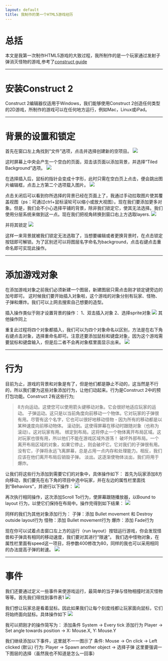 ```yaml
---
layout: default
title: 我制作的第一个HTML5游戏经历
---
```


# **总括**
本文是我第一次制作HTML5游戏的大致过程，我所制作的是一个玩家通过发射子弹消灭怪物的游戏,参考了[construct guide](https://www.scirra.com/tutorials/37/beginners-guide-to-construct-2/page-1)

---

# **安装Construct 2**
Construct 2编辑器仅适用于Windows，我们能够使用Construct 2创造任何类型的2D游戏，所制作的游戏可以在任何地方运行，例如Mac，Linux或iPad。

---

# **背景的设置和锁定**
首先在窗口左上角找到“文件”选项，点击并选择创建新的空项目。
![](https://raw.githubusercontent.com/YoungAragon/swi-homework/gh-pages/images/lab2-1.png)

这时屏幕上中央会产生一个空白的页面，双击该页面以添加背景，并选择“Tiled Background”选项。
![](https://raw.githubusercontent.com/YoungAragon/swi-homework/gh-pages/images/lab2-2.png)

在选择插入后，鼠标的指针会变成十字形，此时只需在空白页上点击，便会跳出图片编辑框，点击上方第二个选项载入图片。
![](https://raw.githubusercontent.com/YoungAragon/swi-homework/gh-pages/images/lab2-3.png)

点击关闭后可以看到你所选择的背景已经在页面上了，我通过手动拉取图片使其覆盖视图（ps：可通过ctrl+鼠标滚轮可以缩小或放大视图）。现在我们要添加更多对象。但是，我们会不小心选择平铺的背景，除非我们锁定它，使其无法选择。我们使用分层系统来做到这一点。现在我们把视角转换到窗口右上方选取layers.
![](https://raw.githubusercontent.com/YoungAragon/swi-homework/gh-pages/images/lab2-4.png)

并将其锁定
![](https://raw.githubusercontent.com/YoungAragon/swi-homework/gh-pages/images/lab2-5.png)

这样一来背景就被我们锁定无法选取了，当想要编辑或者更换背景时，在点击锁定按钮即可解锁。为了区别还可以将图层名字命名为background，点击右键点击重命名即可实现此操作。

---

# **添加游戏对象**
在添加游戏对象之前我们必须新建一个图层，新建图层只需点击刚才锁定键旁边的加号即可。 这时候我们要开始插入对象啦，这个游戏的对象分别有玩家、怪物、子弹和爆炸。我们可以上网去搜索自己想要的造型。

插入操作类似于刚才设置背景的操作：
1、双击插入对象
2、选择sprite对象
![](https://raw.githubusercontent.com/YoungAragon/swi-homework/gh-pages/images/lab2-6.png)
其他操作同上

重复此过程将四个对象都插入，我们可以为四个对象命名以区别，方法是在右下角 右键点击对象，选择重命名即可。注意还要添加鼠标和键盘对象，因为这个游戏需要鼠标和键盘输入，但是后二者不会再对象框里面显示出来。
![](https://raw.githubusercontent.com/YoungAragon/swi-homework/gh-pages/images/lab2-7.png)

---

# 行为
目前为止，游戏的背景和对象是有了，但是他们都是静止不动的，这当然是不行的，所以我们要为这些对象添加行为，让他们动起来。行为是Construct 2中的预打包功能。Construct 2有这些行为;

>8方向运动。这使您可以使用箭头键移动对象。它会很好地适应玩家的运动。
>子弹运动。这只是以当前角度向前移动一个物体。它对玩家的子弹很有用。尽管有这个名字，它也可以很好地移动怪物 - 因为所有的移动都是以某种速度向前移动物体。
>滚动到。这使得屏幕在移动时跟随对象（也称为滚动）。这对玩家有用。
>绑定到布局。这将停止一个物体离开布局区域。这对玩家也很有用，所以他们不能在游戏区域外游荡！
>破坏外部布局。一个离开布局区域的对象，如果它停止，则会破坏它。它对我们的子弹很有用。没有它，子弹将永远飞离屏幕，总是占用一点内存和处理能力。相反，我们应该在他们离开布局后销毁子弹。
>淡出。这逐渐使物体淡出，我们将用于爆炸。

让我们将这些行为添加到需要它们的对象中，具体操作如下：
首先为玩家添加8方向移动，我们要先在右下角的项目中选中玩家，并在左边的属性栏里面找到“Behaviors”，并进行以下操作：
![](https://raw.githubusercontent.com/YoungAragon/swi-homework/gh-pages/images/lab2-8.png)

再次执行相同操作，这次添加Scroll To行为，使屏幕跟随播放器，以Bound to layout 行为，以使它们保持在布局中。操作完得到如下结果：
![](https://raw.githubusercontent.com/YoungAragon/swi-homework/gh-pages/images/lab2-9.png)

同样的我们为其他对象添加行为：
子弹：添加 Bullet movement 和 Destroy outside layout行为
怪物：添加 Bullet movement行为
爆炸：添加 Fade行为

现在你可以试着点击窗口左上方的运行（run layout）按钮运行游戏，你会发现怪兽和子弹具有相同的移动速度，我们要对其进行“限速”。
我们选中怪物对象，在属性栏里面有speed这一项目，将参数400修改为80，同样的我也可以采用相同的办法提高子弹的射速。
![](https://raw.githubusercontent.com/YoungAragon/swi-homework/gh-pages/images/lab2-10.png)

---

# **事件**
我们还要通过定义一些事件来使游戏运行，最简单的当子弹与怪物相撞时消灭怪物等等。首先我们得找到事件表1
![](https://raw.githubusercontent.com/YoungAragon/swi-homework/gh-pages/images/lab2-11.png)

我们想让玩家总是看着鼠标。因此如果我们让每个刻度线都让玩家面向鼠标，它们将始终面向鼠标。具体操作如下
![](https://raw.githubusercontent.com/YoungAragon/swi-homework/gh-pages/images/%E6%93%8D%E4%BD%9C1.gif)

我可以把刚才的操作简写为：
添加条件 System -> Every tick
添加行为 Player -> Set angle towards position -> X: Mouse.X, Y: Mouse.Y

我们继续添加以下事件，这里就不一一图示了
条件: Mouse -> On click -> Left clicked (默认)
行为: Player -> Spawn another object -> 选择子弹
这里要强调一下图层的选择（虽然我也不知道是怎么一回事）
![]()
